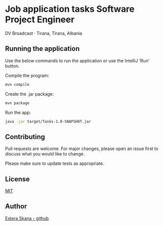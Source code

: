 # Job application tasks Software Project Engineer

DV Broadcast · Tirana, Tirana, Albania

## Running the application

Use the below commands to run the application or use the IntelliJ 'Run' button.

Compile the program:

```bash
mvn compile 
```

Create the .jar package:

```bash
mvn package 
```

Run the app:
```bash
java -jar target/Tasks-1.0-SNAPSHOT.jar
```

## Contributing

Pull requests are welcome. For major changes, please open an issue first
to discuss what you would like to change.

Please make sure to update tests as appropriate.

## License

[MIT](https://choosealicense.com/licenses/mit/)

## Author
[Estera Skana - github](https://github.com/skana1)